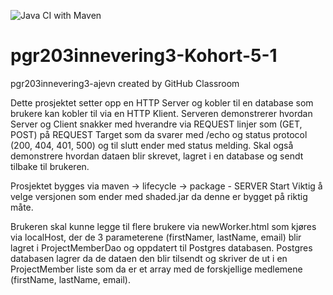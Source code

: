 ![Java CI with Maven](https://github.com/kristiania/pgr203innlevering2-Kohort5-1/workflows/Java%20CI%20with%20Maven/badge.svg)
# pgr203innevering3-Kohort-5-1
pgr203innevering3-ajevn created by GitHub Classroom


Dette prosjektet setter opp en HTTP Server og kobler til en database som brukere kan kobler til via en HTTP Klient. Serveren demonstrerer hvordan Server og Client snakker med hverandre via REQUEST linjer som (GET, POST) på REQUEST Target som da svarer med /echo og status protocol (200, 404, 401, 500) og til slutt ender med status melding.
Skal også demonstrere hvordan dataen blir skrevet, lagret i en database og sendt tilbake til brukeren.

Prosjektet bygges via maven -> lifecycle -> package - SERVER Start Viktig å velge versjonen som ender med shaded.jar da denne er bygget på riktig måte.

Brukeren skal kunne legge til flere brukere via newWorker.html som kjøres via localHost, der de 3 parameterene (firstNamer, lastName, email) blir lagret i ProjectMemberDao og oppdatert til Postgres databasen.
Postgres databasen lagrer da de dataen den blir tilsendt og skriver de ut i en ProjectMember liste som da er et array med de forskjellige medlemene (firstName, lastName, email).

